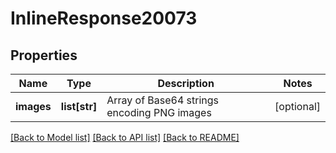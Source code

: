 # InlineResponse20073

## Properties
Name | Type | Description | Notes
------------ | ------------- | ------------- | -------------
**images** | **list[str]** | Array of Base64 strings encoding PNG images | [optional] 

[[Back to Model list]](../README.md#documentation-for-models) [[Back to API list]](../README.md#documentation-for-api-endpoints) [[Back to README]](../README.md)


